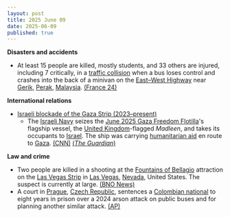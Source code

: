 ```yaml
---
layout: post
title: 2025 June 09
date: 2025-06-09
published: true
---
```



**Disasters and accidents**

* At least 15 people are killed, mostly students, and 33 others are injured, including 7 critically, in a [traffic collision](https://en.wikipedia.org/wiki/Traffic_collision "Traffic collision") when a bus loses control and crashes into the back of a minivan on the [East–West Highway](https://en.wikipedia.org/wiki/East%E2%80%93West_Highway_%28Malaysia%29 "East–West Highway (Malaysia)") near [Gerik](https://en.wikipedia.org/wiki/Gerik "Gerik"), [Perak](https://en.wikipedia.org/wiki/Perak "Perak"), [Malaysia](https://en.wikipedia.org/wiki/Malaysia "Malaysia"). [(France 24)](https://www.france24.com/en/live-news/20250609-malaysia-bus-crash-kills-at-least-15-mostly-students)

**International relations**

* [Israeli blockade of the Gaza Strip (2023–present)](https://en.wikipedia.org/wiki/Israeli_blockade_of_the_Gaza_Strip_%282023%E2%80%93present%29 "Israeli blockade of the Gaza Strip (2023–present)")
  + The [Israeli Navy](https://en.wikipedia.org/wiki/Israeli_Navy "Israeli Navy") seizes the [June 2025 Gaza Freedom Flotilla](https://en.wikipedia.org/wiki/June_2025_Gaza_Freedom_Flotilla "June 2025 Gaza Freedom Flotilla")'s flagship vessel, the [United Kingdom](https://en.wikipedia.org/wiki/United_Kingdom "United Kingdom")-flagged *Madleen*, and takes its occupants to [Israel](https://en.wikipedia.org/wiki/Israel "Israel"). The ship was carrying [humanitarian aid](https://en.wikipedia.org/wiki/Humanitarian_aid "Humanitarian aid") en route to [Gaza](https://en.wikipedia.org/wiki/Gaza_Strip "Gaza Strip"). [(CNN)](https://edition.cnn.com/2025/06/08/middleeast/freedom-flotilla-gaza-aid-ship-thunberg-intl-hnk) [(*The Guardian*)](https://www.theguardian.com/world/live/2025/jun/09/live-israel-gaza-aid-ship-madleen-freedom-flotilla-coalition-greta-thunberg?filterKeyEvents=false&page=with%3Ablock-68462bda8f08d8006b374b1b#block-68462bda8f08d8006b374b1b)

**Law and crime**

* Two people are killed in a shooting at the [Fountains of Bellagio](https://en.wikipedia.org/wiki/Fountains_of_Bellagio "Fountains of Bellagio") attraction on the [Las Vegas Strip](https://en.wikipedia.org/wiki/Las_Vegas_Strip "Las Vegas Strip") in [Las Vegas](https://en.wikipedia.org/wiki/Las_Vegas "Las Vegas"), [Nevada](https://en.wikipedia.org/wiki/Nevada "Nevada"), United States. The suspect is currently at large. [(BNO News)](https://bnonews.com/index.php/2025/06/youtuber-among-2-killed-las-vegas-strip-shooting/)
* A court in [Prague](https://en.wikipedia.org/wiki/Prague "Prague"), [Czech Republic](https://en.wikipedia.org/wiki/Czech_Republic "Czech Republic"), sentences a [Colombian national](https://en.wikipedia.org/wiki/Colombians "Colombians") to eight years in prison over a 2024 arson attack on public buses and for planning another similar attack. [(AP)](https://apnews.com/article/czech-russia-arson-attack-colombian-telegram-b1c71ecf929ca176ad059ffbc3952d80)
